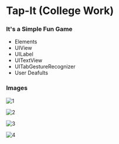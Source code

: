 # Tap-It (College Work)
 
### It's a Simple Fun Game
* Elements
* UIView
* UILabel
* UITextView
* UITabGestureRecognizer
* User Deafults

### Images

![1](https://user-images.githubusercontent.com/81614235/124801836-ecfaec80-df74-11eb-8aee-d2b046edf02c.PNG)

![2](https://user-images.githubusercontent.com/81614235/124801838-eec4b000-df74-11eb-85e2-79bec7c3b53a.PNG)

![3](https://user-images.githubusercontent.com/81614235/124801844-eff5dd00-df74-11eb-8ecb-66f6e59231b8.PNG)

![4](https://user-images.githubusercontent.com/81614235/124801848-f1bfa080-df74-11eb-8883-0861f7aafa52.PNG)

